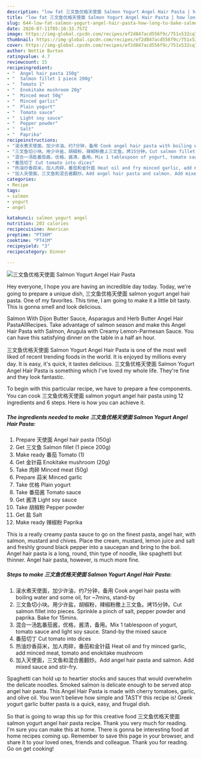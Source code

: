 ```yaml
---
description: "low fat 三文鱼优格天使面 Salmon Yogurt Angel Hair Pasta | how long to bake 三文鱼优格天使面 Salmon Yogurt Angel Hair Pasta"
title: "low fat 三文鱼优格天使面 Salmon Yogurt Angel Hair Pasta | how long to bake 三文鱼优格天使面 Salmon Yogurt Angel Hair Pasta"
slug: 644-low-fat-salmon-yogurt-angel-hair-pasta-how-long-to-bake-salmon-yogurt-angel-hair-pasta
date: 2020-07-11T05:10:33.757Z
image: https://img-global.cpcdn.com/recipes/ef2d847acd556f9c/751x532cq70/三文鱼优格天使面-salmon-yogurt-angel-hair-pasta-recipe-main-photo.jpg
thumbnail: https://img-global.cpcdn.com/recipes/ef2d847acd556f9c/751x532cq70/三文鱼优格天使面-salmon-yogurt-angel-hair-pasta-recipe-main-photo.jpg
cover: https://img-global.cpcdn.com/recipes/ef2d847acd556f9c/751x532cq70/三文鱼优格天使面-salmon-yogurt-angel-hair-pasta-recipe-main-photo.jpg
author: Nettie Burton
ratingvalue: 4.7
reviewcount: 15
recipeingredient:
- "  Angel hair pasta 150g"
- "  Salmon fillet 1 piece 200g"
- "  Tomato 1"
- "  Enokitake mushroom 20g"
- "  Minced meat 50g"
- "  Minced garlic"
- "  Plain yogurt"
- "  Tomato sauce"
- "  Light soy sauce"
- "  Pepper powder"
- "  Salt"
- "  Paprika"
recipeinstructions:
- "滚水煮天使面，加少许油，约7分钟，备用 Cook angel hair pasta with boiling water and some oil, for ~7mins, stand-by"
- "三文鱼切小块。用少许盐，胡椒粉，辣椒粉撒上三文鱼。烤15分钟。Cut salmon fillet into pieces. Sprinkle a pinch of salt, pepper powder and paprika. Bake for 15mins."
- "混合一汤匙番茄酱，优格，酱清，备用。Mix 1 tablespoon of yogurt, tomato sauce and light soy sauce. Stand-by the mixed sauce"
- "番茄切丁 Cut tomato into dices"
- "热油炒香蒜米，加人肉碎，番茄和金针菇 Heat oil and fry minced garlic, add minced meat, tomato and enokitake mushroom"
- "加入天使面，三文鱼和混合酱翻炒。Add angel hair pasta and salmon. Add mixed sauce and stir-fry."
categories:
- Recipe
tags:
- salmon
- yogurt
- angel

katakunci: salmon yogurt angel 
nutrition: 203 calories
recipecuisine: American
preptime: "PT36M"
cooktime: "PT41M"
recipeyield: "3"
recipecategory: Dinner

---
```



![三文鱼优格天使面 Salmon Yogurt Angel Hair Pasta](https://img-global.cpcdn.com/recipes/ef2d847acd556f9c/751x532cq70/三文鱼优格天使面-salmon-yogurt-angel-hair-pasta-recipe-main-photo.jpg)

Hey everyone, I hope you are having an incredible day today. Today, we're going to prepare a unique dish, 三文鱼优格天使面 salmon yogurt angel hair pasta. One of my favorites. This time, I am going to make it a little bit tasty. This is gonna smell and look delicious.

Salmon With Dijon Butter Sauce, Asparagus and Herb Butter Angel Hair PastaAllRecipes. Take advantage of salmon season and make this Angel Hair Pasta with Salmon, Arugula with Creamy Lemon-Parmesan Sauce. You can have this satisfying dinner on the table in a half an hour.

三文鱼优格天使面 Salmon Yogurt Angel Hair Pasta is one of the most well liked of recent trending foods in the world. It is enjoyed by millions every day. It is easy, it's quick, it tastes delicious. 三文鱼优格天使面 Salmon Yogurt Angel Hair Pasta is something which I've loved my whole life. They're fine and they look fantastic.


To begin with this particular recipe, we have to prepare a few components. You can cook 三文鱼优格天使面 salmon yogurt angel hair pasta using 12 ingredients and 6 steps. Here is how you can achieve it.

<!--inarticleads1-->

##### The ingredients needed to make 三文鱼优格天使面 Salmon Yogurt Angel Hair Pasta:

1. Prepare  天使面 Angel hair pasta (150g)
1. Get  三文鱼 Salmon fillet (1 piece 200g)
1. Make ready  番茄 Tomato (1)
1. Get  金针菇 Enokitake mushroom (20g)
1. Take  肉碎 Minced meat (50g)
1. Prepare  蒜米 Minced garlic
1. Take  优格 Plain yogurt
1. Take  番茄酱 Tomato sauce
1. Get  酱清 Light soy sauce
1. Take  胡椒粉 Pepper powder
1. Get  盐 Salt
1. Make ready  辣椒粉 Paprika


This is a really creamy pasta sauce to go on the finest pasta, angel hair, with salmon, mustard and chives. Place the cream, mustard, lemon juice and salt and freshly ground black pepper into a saucepan and bring to the boil. Angel hair pasta is a long, round, thin type of noodle, like spaghetti but thinner. Angel hair pasta, however, is much more fine. 

<!--inarticleads2-->

##### Steps to make 三文鱼优格天使面 Salmon Yogurt Angel Hair Pasta:

1. 滚水煮天使面，加少许油，约7分钟，备用 Cook angel hair pasta with boiling water and some oil, for ~7mins, stand-by
1. 三文鱼切小块。用少许盐，胡椒粉，辣椒粉撒上三文鱼。烤15分钟。Cut salmon fillet into pieces. Sprinkle a pinch of salt, pepper powder and paprika. Bake for 15mins.
1. 混合一汤匙番茄酱，优格，酱清，备用。Mix 1 tablespoon of yogurt, tomato sauce and light soy sauce. Stand-by the mixed sauce
1. 番茄切丁 Cut tomato into dices
1. 热油炒香蒜米，加人肉碎，番茄和金针菇 Heat oil and fry minced garlic, add minced meat, tomato and enokitake mushroom
1. 加入天使面，三文鱼和混合酱翻炒。Add angel hair pasta and salmon. Add mixed sauce and stir-fry.


Spaghetti can hold up to heartier stocks and sauces that would overwhelm the delicate noodles. Smoked salmon is delicate enough to be served atop angel hair pasta. This Angel Hair Pasta is made with cherry tomatoes, garlic, and olive oil. You won&#39;t believe how simple and TASTY this recipe is! Greek yogurt garlic butter pasta is a quick, easy, and frugal dish. 

So that is going to wrap this up for this creative food 三文鱼优格天使面 salmon yogurt angel hair pasta recipe. Thank you very much for reading. I'm sure you can make this at home. There is gonna be interesting food at home recipes coming up. Remember to save this page in your browser, and share it to your loved ones, friends and colleague. Thank you for reading. Go on get cooking!
